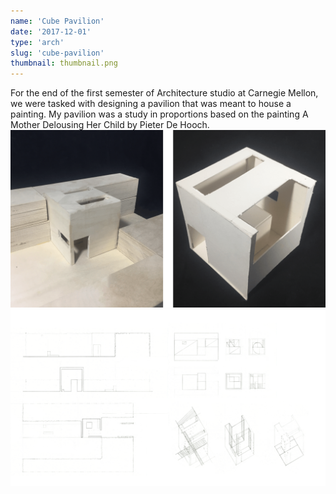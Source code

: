 ```yaml
---
name: 'Cube Pavilion'
date: '2017-12-01'
type: 'arch'
slug: 'cube-pavilion'
thumbnail: thumbnail.png 
---
```


For the end of the first semester of Architecture studio at Carnegie Mellon, we were tasked with designing a pavilion that was meant to house a painting. My pavilion was a study in proportions based on the painting A Mother Delousing Her Child by Pieter De Hooch.
![Models](models.png)
![Drawings](analysis.png)